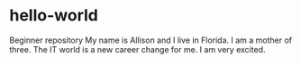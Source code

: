 # hello-world
Beginner repository
My name is Allison and I live in Florida. I am a mother of three. The IT world is a new career change for me. I am very excited. 
